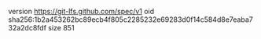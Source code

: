 version https://git-lfs.github.com/spec/v1
oid sha256:1b2a453262bc89ecb4f805c2285232e69283d0f14c584d8e7eaba732a2dc8fdf
size 851

